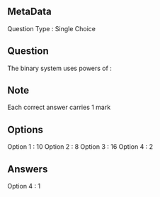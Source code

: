 ## MetaData
Question Type : Single Choice

## Question
The binary system uses powers of :

## Note
Each correct answer carries 1 mark

## Options
Option 1 : 10
Option 2 : 8
Option 3 : 16
Option 4 : 2

## Answers
Option 4 : 1
